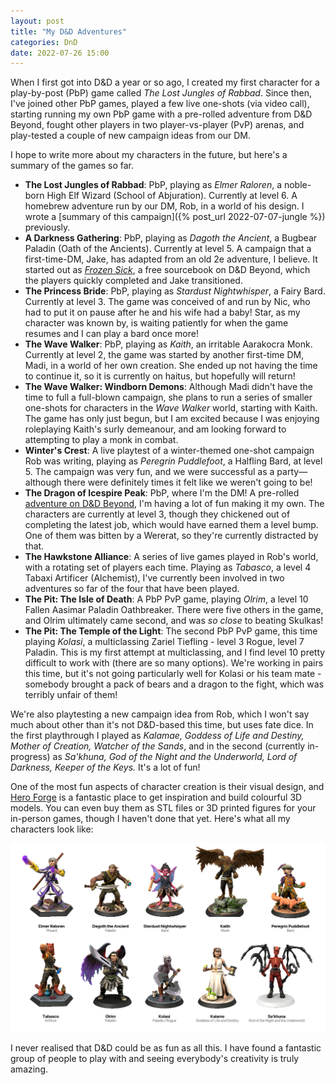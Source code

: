 ```yaml
---
layout: post
title: "My D&D Adventures"
categories: DnD
date: 2022-07-26 15:00
---
```


When I first got into D&D a year or so ago, I created my first character for a play-by-post (PbP) game called *The Lost Jungles of Rabbad*. Since then, I've joined other PbP games, played a few live one-shots (via video call), starting running my own PbP game with a pre-rolled adventure from D&D Beyond, fought other players in two player-vs-player (PvP) arenas, and play-tested a couple of new campaign ideas from our DM.

I hope to write more about my characters in the future, but here's a summary of the games so far.

* **The Lost Jungles of Rabbad**: PbP, playing as *Elmer Raloren*, a noble-born High Elf Wizard (School of Abjuration). Currently at level 6. A homebrew adventure run by our DM, Rob, in a world of his design. I wrote a [summary of this campaign]({% post_url 2022-07-07-jungle %}) previously.
* **A Darkness Gathering**: PbP, playing as *Dagoth the Ancient*, a Bugbear Paladin (Oath of the Ancients). Currently at level 5. A campaign that a first-time-DM, Jake, has adapted from an old 2e adventure, I believe. It started out as *[Frozen Sick](https://www.dndbeyond.com/sources/wa/frozen-sick)*, a free sourcebook on D&D Beyond, which the players quickly completed and Jake transitioned.
* **The Princess Bride**: PbP, playing as *Stardust Nightwhisper*, a Fairy Bard. Currently at level 3. The game was conceived of and run by Nic, who had to put it on pause after he and his wife had a baby! Star, as my character was known by, is waiting patiently for when the game resumes and I can play a bard once more!
* **The Wave Walker**: PbP, playing as *Kaith*, an irritable Aarakocra Monk. Currently at level 2, the game was started by another first-time DM, Madi, in a world of her own creation. She ended up not having the time to continue it, so it is currently on haitus, but hopefully will return!
* **The Wave Walker: Windborn Demons**: Although Madi didn't have the time to full a full-blown campaign, she plans to run a series of smaller one-shots for characters in the *Wave Walker* world, starting with Kaith. The game has only just begun, but I am excited because I was enjoying roleplaying Kaith's surly demeanour, and am looking forward to attempting to play a monk in combat.
* **Winter's Crest**: A live playtest of a winter-themed one-shot campaign Rob was writing, playing as *Peregrin Puddlefoot*, a Halfling Bard, at level 5. The campaign was very fun, and we were successful as a party—although there were definitely times it felt like we weren't going to be!
* **The Dragon of Icespire Peak**: PbP, where I'm the DM! A pre-rolled [adventure on D&D Beyond](https://www.dndbeyond.com/sources/doip), I'm having a lot of fun making it my own. The characters are currently at level 3, though they chickened out of completing the latest job, which would have earned them a level bump. One of them was bitten by a Wererat, so they're currently distracted by that.
* **The Hawkstone Alliance**: A series of live games played in Rob's world, with a rotating set of players each time. Playing as *Tabasco*, a level 4 Tabaxi Artificer (Alchemist), I've currently been involved in two adventures so far of the four that have been played.
* **The Pit: The Isle of Death**: A PbP PvP game, playing *Olrim*, a level 10 Fallen Aasimar Paladin Oathbreaker. There were five others in the game, and Olrim ultimately came second, and was *so close* to beating Skulkas!
* **The Pit: The Temple of the Light**: The second PbP PvP game, this time playing *Kolasi*, a multiclassing Zariel Tiefling - level 3 Rogue, level 7 Paladin. This is my first attempt at multiclassing, and I find level 10 pretty difficult to work with (there are so many options). We're working in pairs this time, but it's not going particularly well for Kolasi or his team mate - somebody brought a pack of bears and a dragon to the fight, which was terribly unfair of them!

We're also playtesting a new campaign idea from Rob, which I won't say much about other than it's not D&D-based this time, but uses fate dice. In the first playthrough I played as *Kalamae, Goddess of Life and Destiny, Mother of Creation, Watcher of the Sands*, and in the second (currently in-progress) as *Sa'khuna, God of the Night and the Underworld, Lord of Darkness, Keeper of the Keys.* It's a lot of fun!

One of the most fun aspects of character creation is their visual design, and [Hero Forge](https://www.heroforge.com/) is a fantastic place to get inspiration and build colourful 3D models. You can even buy them as STL files or 3D printed figures for your in-person games, though I haven't done that yet. Here's what all my characters look like:

![Hero Forge designs of my characters](/assets/heroes.png)

I never realised that D&D could be as fun as all this. I have found a fantastic group of people to play with and seeing everybody's creativity is truly amazing.
